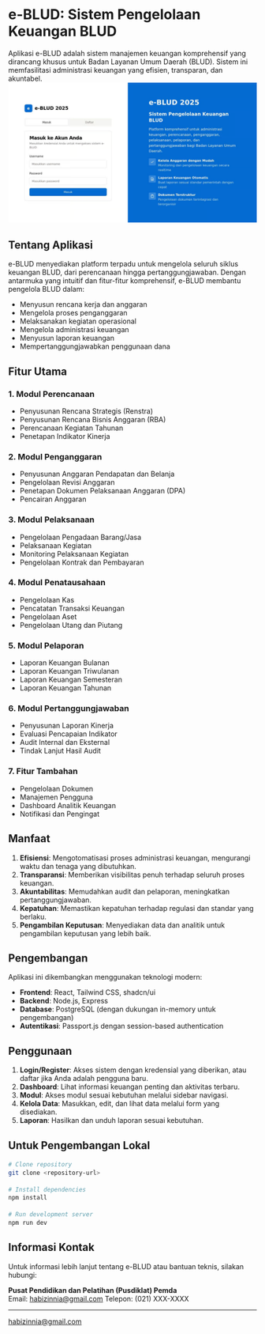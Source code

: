 # e-BLUD: Sistem Pengelolaan Keuangan BLUD

Aplikasi e-BLUD adalah sistem manajemen keuangan komprehensif yang dirancang khusus untuk Badan Layanan Umum Daerah (BLUD). Sistem ini memfasilitasi administrasi keuangan yang efisien, transparan, dan akuntabel.
![e-BLUD Logo](./1.png)

## Tentang Aplikasi

e-BLUD menyediakan platform terpadu untuk mengelola seluruh siklus keuangan BLUD, dari perencanaan hingga pertanggungjawaban. Dengan antarmuka yang intuitif dan fitur-fitur komprehensif, e-BLUD membantu pengelola BLUD dalam:

- Menyusun rencana kerja dan anggaran
- Mengelola proses penganggaran
- Melaksanakan kegiatan operasional
- Mengelola administrasi keuangan
- Menyusun laporan keuangan
- Mempertanggungjawabkan penggunaan dana

## Fitur Utama

### 1. Modul Perencanaan
- Penyusunan Rencana Strategis (Renstra)
- Penyusunan Rencana Bisnis Anggaran (RBA)
- Perencanaan Kegiatan Tahunan
- Penetapan Indikator Kinerja

### 2. Modul Penganggaran
- Penyusunan Anggaran Pendapatan dan Belanja
- Pengelolaan Revisi Anggaran
- Penetapan Dokumen Pelaksanaan Anggaran (DPA)
- Pencairan Anggaran

### 3. Modul Pelaksanaan
- Pengelolaan Pengadaan Barang/Jasa
- Pelaksanaan Kegiatan
- Monitoring Pelaksanaan Kegiatan
- Pengelolaan Kontrak dan Pembayaran

### 4. Modul Penatausahaan
- Pengelolaan Kas
- Pencatatan Transaksi Keuangan
- Pengelolaan Aset
- Pengelolaan Utang dan Piutang

### 5. Modul Pelaporan
- Laporan Keuangan Bulanan
- Laporan Keuangan Triwulanan
- Laporan Keuangan Semesteran
- Laporan Keuangan Tahunan

### 6. Modul Pertanggungjawaban
- Penyusunan Laporan Kinerja
- Evaluasi Pencapaian Indikator
- Audit Internal dan Eksternal
- Tindak Lanjut Hasil Audit

### 7. Fitur Tambahan
- Pengelolaan Dokumen
- Manajemen Pengguna
- Dashboard Analitik Keuangan
- Notifikasi dan Pengingat

## Manfaat

1. **Efisiensi**: Mengotomatisasi proses administrasi keuangan, mengurangi waktu dan tenaga yang dibutuhkan.
2. **Transparansi**: Memberikan visibilitas penuh terhadap seluruh proses keuangan.
3. **Akuntabilitas**: Memudahkan audit dan pelaporan, meningkatkan pertanggungjawaban.
4. **Kepatuhan**: Memastikan kepatuhan terhadap regulasi dan standar yang berlaku.
5. **Pengambilan Keputusan**: Menyediakan data dan analitik untuk pengambilan keputusan yang lebih baik.

## Pengembangan

Aplikasi ini dikembangkan menggunakan teknologi modern:

- **Frontend**: React, Tailwind CSS, shadcn/ui
- **Backend**: Node.js, Express
- **Database**: PostgreSQL (dengan dukungan in-memory untuk pengembangan)
- **Autentikasi**: Passport.js dengan session-based authentication

## Penggunaan

1. **Login/Register**: Akses sistem dengan kredensial yang diberikan, atau daftar jika Anda adalah pengguna baru.
2. **Dashboard**: Lihat informasi keuangan penting dan aktivitas terbaru.
3. **Modul**: Akses modul sesuai kebutuhan melalui sidebar navigasi.
4. **Kelola Data**: Masukkan, edit, dan lihat data melalui form yang disediakan.
5. **Laporan**: Hasilkan dan unduh laporan sesuai kebutuhan.

## Untuk Pengembangan Lokal

```bash
# Clone repository
git clone <repository-url>

# Install dependencies
npm install

# Run development server
npm run dev
```

## Informasi Kontak

Untuk informasi lebih lanjut tentang e-BLUD atau bantuan teknis, silakan hubungi:

**Pusat Pendidikan dan Pelatihan (Pusdiklat) Pemda**  
Email: habizinnia@gmail.com 
Telepon: (021) XXX-XXXX

---

habizinnia@gmail.com